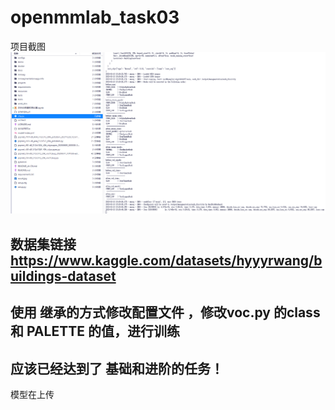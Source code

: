 # openmmlab_task03

项目截图
![image](project_screeshot.jpg)

## 数据集链接 https://www.kaggle.com/datasets/hyyyrwang/buildings-dataset
## 使用 继承的方式修改配置文件 ，修改voc.py 的class 和 PALETTE 的值，进行训练
## 应该已经达到了 基础和进阶的任务！
模型在上传
